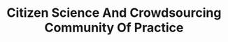 ---
# This topic lives at
# https://digital.gov/topics/citizen-science-and-crowdsourcing-community-of-practice

slug: "citizen-science-and-crowdsourcing-community-of-practice"

# Topic Title
title: "Citizen Science And Crowdsourcing Community Of Practice"

# description — keep it short and clear
summary: ""


# Weight
weight: 1

# For more information on managing topics,
# see https://github.com/GSA/digitalgov.gov/wiki
---